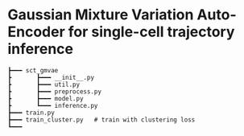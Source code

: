 # Gaussian Mixture Variation Auto-Encoder for single-cell trajectory inference


```
┣━━━ sct_gmvae
┣		┣━━━ __init__.py
┣		┣━━━ util.py
┣		┣━━━ preprocess.py
┣		┣━━━ model.py
┣		┗━━━ inference.py
┣━━━ train.py			
┣━━━ train_cluster.py	# train with clustering loss
┗━━━ 
```